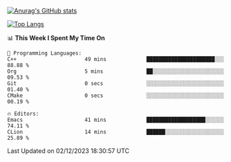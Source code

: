 [![Anurag's GitHub stats](https://github-readme-stats.vercel.app/api?username=wugouzi&count_private=true)](https://github.com/anuraghazra/github-readme-stats)

[![Top Langs](https://github-readme-stats.vercel.app/api/top-langs/?username=wugouzi&layout=compact&count_private=true&hide=html)](https://github.com/anuraghazra/github-readme-stats)

<!--START_SECTION:waka-->
📊 **This Week I Spent My Time On** 

```text
💬 Programming Languages: 
C++                      49 mins             ██████████████████████░░░   88.88 % 
Org                      5 mins              ██░░░░░░░░░░░░░░░░░░░░░░░   09.53 % 
Git                      0 secs              ░░░░░░░░░░░░░░░░░░░░░░░░░   01.40 % 
CMake                    0 secs              ░░░░░░░░░░░░░░░░░░░░░░░░░   00.19 % 

🔥 Editors: 
Emacs                    41 mins             ███████████████████░░░░░░   74.11 % 
CLion                    14 mins             ██████░░░░░░░░░░░░░░░░░░░   25.89 % 
```


 Last Updated on 02/12/2023 18:30:57 UTC
<!--END_SECTION:waka-->

<!--
**wugouzi/wugouzi** is a ✨ _special_ ✨ repository because its `README.md` (this file) appears on your GitHub profile.

Here are some ideas to get you started:

- 🔭 I’m currently working on ...
- 🌱 I’m currently learning ...
- 👯 I’m looking to collaborate on ...
- 🤔 I’m looking for help with ...
- 💬 Ask me about ...
- 📫 How to reach me: ...
- 😄 Pronouns: ...
- ⚡ Fun fact: ...
-->
